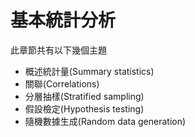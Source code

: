 # 基本統計分析
此章節共有以下幾個主題
* 概述統計量(Summary statistics)
* 關聯(Correlations)
* 分層抽樣(Stratified sampling)
* 假設檢定(Hypothesis testing)
* 隨機數據生成(Random data generation)
